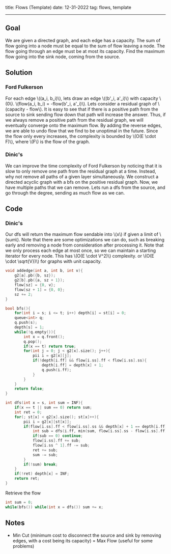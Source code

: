 title: Flows (Template)
date: 12-31-2022
tag: flows, template

---

## Goal

We are given a directed graph, and each edge has a capacity. The sum of flow going into a node must be equal to the sum of flow leaving a node. The flow going through an edge must be at most its capacity. Find the maximum flow going into the sink node, coming from the source.

## Solution

### Ford Fulkerson

For each edge \\((a_i, b_i)\\), lets draw an edge \\((b'_i, a'_i)\\) with capacity \\(0\\). \\(flow(a_i, b_i) = -flow(b'_i, a'_i)\\). Lets consider a residual graph of \\(capacity - flow\\). It is easy to see that if there is a positive path from the source to sink sending flow down that path will increase the answer. Thus, if we always remove a positive path from the residual graph, we will eventually converge onto the maximum flow. By adding the reverse edges, we are able to undo flow that we find to be unoptimal in the future. Since the flow only every increases, the complexity is bounded by \\(O(E \\cdot F)\\), where \\(F\\) is the flow of the graph.

### Dinic's

We can improve the time complexity of Ford Fulkerson by noticing that it is slow to only remove one path from the residual graph at a time. Instead, why not remove all paths of a given layer simultaneously. We construct a directed acyclic graph with a bfs on the positive residual graph. Now, we have multiple paths that we can remove. Lets run a dfs from the source, and go through the degree, sending as much flow as we can. 

## Code

### Dinic's

Our dfs will return the maximum flow sendable into \\(x\\) if given a limit of \\(sum\\). Note that there are some optimizations we can do, such as breaking early and removing a node from consideration after processing it. Note that we only process each edge at most once, so we can maintain a starting iterator for every node. This has \\(O(E \\cdot V^2)\\) complexity. or \\(O(E \\cdot \\sqrt{V})\\) for graphs with unit capacity.

```c++
void addedge(int a, int b, int v){
	g2[a].pb({b, sz});
	g2[b].pb({a, sz + 1});
	flow[sz] = {0, v};
	flow[sz + 1] = {0, 0};
	sz += 2;
}

bool bfs(){
	for(int i = s; i <= t; i++) depth[i] = st[i] = 0;
	queue<int> q;
	q.push(s);
	depth[s] = 1;
	while(!q.empty()){
		int x = q.front();
		q.pop();
		if(x == t) return true;
		for(int j = 0; j < g2[x].size(); j++){
			pii i = g2[x][j];
			if(!depth[i.ff] && flow[i.ss].ff < flow[i.ss].ss){
				depth[i.ff] = depth[x] + 1;
				q.push(i.ff);
			}
		}
	}
	return false;
}

int dfs(int x = s, int sum = INF){
	if(x == t || sum == 0) return sum;
	int ret = 0;
	for(; st[x] < g2[x].size(); st[x]++){
		pii i = g2[x][st[x]];
		if(flow[i.ss].ff < flow[i.ss].ss && depth[x] + 1 == depth[i.ff]){
			int sub = dfs(i.ff, min(sum, flow[i.ss].ss - flow[i.ss].ff));
			if(sub == 0) continue;
			flow[i.ss].ff += sub;
			flow[i.ss ^ 1].ff -= sub;
			ret += sub;
			sum -= sub;
		}
		if(!sum) break;
	}
	if(!ret) depth[x] = INF;
	return ret;
}
```

Retrieve the flow

```c++
int sum = 0;
while(bfs()) while(int x = dfs()) sum += x;
```

## Notes

- Min Cut (minimum cost to disconnect the source and sink by removing edges, with a cost being its capacity) = Max Flow (useful for some problems)